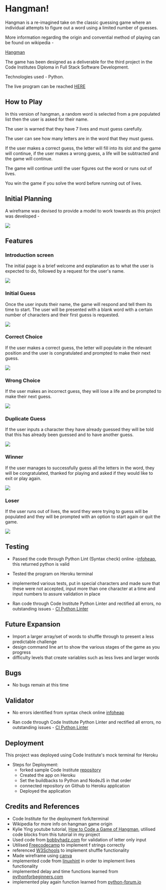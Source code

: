 # Hangman!

Hangman is a re-imagined take on the classic guessing game where an individual attempts
to figure out a word using a limited number of guesses.

More information regarding the origin and convential method of playing can be found on wikipedia -

[Hangman](https://en.wikipedia.org/wiki/Hangman_(game))

The game has been designed as a deliverable for the third project in the Code Institutes Diploma
in Full Stack Software Development.

Technologies used - Python.

The live program can be reached [HERE](http://hangmanproject3.herokuapp.com/)


## How to Play

In this version of hangman, a random word is selected from a pre populated
list then the user is asked for their name.

The user is warned that they have 7 lives and must guess carefully.

The user can see how many letters are in the word that they must guess.

If the user makes a correct guess, the letter will fill into its slot and
the game will continue, if the user makes a wrong guess, a life will be subtracted
and the game will continue.

The game will continue until the user figures out the word or runs out of lives.

You win the game if you solve the word before running out of lives.

## Initial Planning

A wireframe was devised to provide a model to work towards as
this project was developed -

<img src="assets/images/wireframe.jpg">

## Features

### Introduction screen

The initial page is a brief welcome and explanation as to what the user is expected to do,
followed by a request for the user's name.

<img src="assets/images/introScreen.jpg">

### Initial Guess

Once the user inputs their name, the game will respond and tell them its time to start. The
user will be presented with a blank word with a certain number of characters and their first
guess is requested.

<img src="assets/images/usernameResponse.jpg">

### Correct Choice

If the user makes a correct guess, the letter will populate in the relevant position and the
user is congratulated and prompted to make their next guess.

<img src="assets/images/correctChoice.jpg">

### Wrong Choice

If the user makes an incorrect guess, they will lose a life and be prompted to make their next guess.

<img src="assets/images/wrongChoice.jpg">

### Duplicate Guess

If the user inputs a character they have already guessed they will be told that this has already been
guessed and to have another guess.

<img src="assets/images/guessedAlready.jpg">

### Winner

If the user manages to successfully guess all the letters in the word, they will be congratulated, thanked for playing
and asked if they would like to exit or play again.

<img src="assets/images/guessedTheWord.jpg">

### Loser

If the user runs out of lives, the word they were trying to guess will be populated and they will be prompted with an
option to start again or quit the game. 

<img src="assets/images/noLivesLeft.jpg">

## Testing

- Passed the code through Python Lint (Syntax check) online -[infoheap](https://infoheap.com/python-lint-online/), this 
returned python is valid

- Tested the program on Heroku terminal

- implemented various tests, put in special characters and made
sure that these were not accepted, input more than one character at a time and input numbers to assure validation in place

- Ran code through Code Institute Python Linter and rectified
all errors, no outstanding issues - [CI Python Linter](https://pep8ci.herokuapp.com/)

## Future Expansion

- Import a larger array/set of words to shuffle through to present a less predictable challenge
- design command line art to show the various stages of the game as you progress
- difficulty levels that create variables such as less lives and larger words


## Bugs

- No bugs remain at this time

## Validator

- No errors identified from syntax check online [infoheap](https://infoheap.com/python-lint-online/)

- Ran code through Code Institute Python Linter and rectified
all errors, no outstanding issues - [CI Python Linter](https://pep8ci.herokuapp.com/)


## Deployment

This project was deployed using Code Institute's mock terminal
for Heroku

- Steps for Deployment:
    - forked sample Code Institute [repository](https://github.com/Code-Institute-Org/python-essentials-template)
    - Created the app on Heroku
    - Set the buildbacks to Python and NodeJS in that order
    - connected repository on Github to Heroku application
    - Deployed the application

## Credits and References

- Code Institute for the deployment fork/terminal
- Wikipedia for more info on hangman game origin
- Kylie Ying youtube tutorial, [How to Code a Game
of Hangman](https://www.youtube.com/watch?v=cJJTnI22IF8), utilised code blocks from this tutorial in my project
- Used code from [bobbyhadz.com](https://bobbyhadz.com/blog/python-input-only-letters-allowed) for validation of letter
only input
- Utilised [Freecodecamp](https://www.freecodecamp.org/news/python-string-format-python-s-print-format-example/)
 to implement f strings correctly
- referenced [W3Schools](https://www.w3schools.com/python/ref_random_shuffle.asp) to implement shuffle functionality
- Made wireframe using [canva](https://www.canva.com/)
- implemented code from [linuxhint](https://linuxhint.com/python-increment-by-1/#:~:text=Let's%20have%20a%20look%20at,value%20should%20be%201%20now.) in order to implement
lives functionality
- implemented delay and time functions learned from [pythonforbeginners.com](https://www.pythonforbeginners.com/code-snippets-source-code/game-hangman)
- implemented play again function learned from [python-forum.io](https://python-forum.io/thread-32088.html)